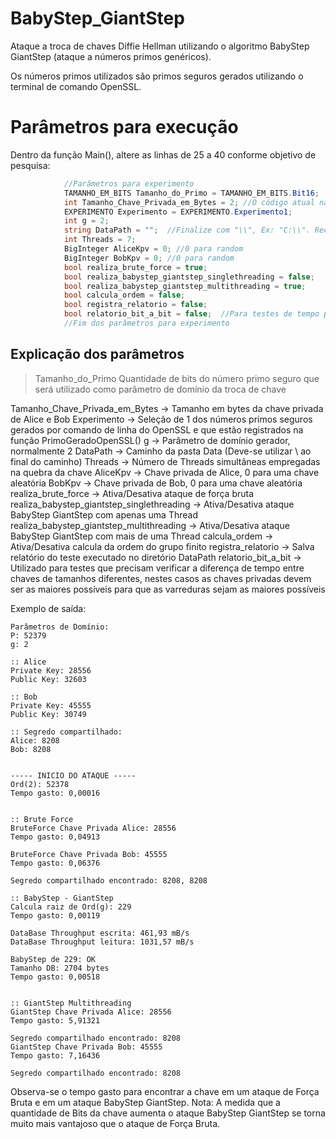 # BabyStep_GiantStep
Ataque a troca de chaves Diffie Hellman utilizando o algoritmo BabyStep GiantStep (ataque a números primos genéricos).

Os números primos utilizados são primos seguros gerados utilizando o terminal de comando OpenSSL.

# Parâmetros para execução
Dentro da função Main(), altere as linhas de 25 a 40 conforme objetivo de pesquisa:
```C#
            //Parâmetros para experimento
            TAMANHO_EM_BITS Tamanho_do_Primo = TAMANHO_EM_BITS.Bit16;
            int Tamanho_Chave_Privada_em_Bytes = 2; //O código atual não permite trabalhar com tamanho de chaves em bits
            EXPERIMENTO Experimento = EXPERIMENTO.Experimento1;
            int g = 2;
            string DataPath = "";  //Finalize com "\\", Ex: "C:\\". Recomendável utilizar um HD externo como banco de dados (grande volume de dados dependendo do tamanho do número primo)
            int Threads = 7;
            BigInteger AliceKpv = 0; //0 para random
            BigInteger BobKpv = 0; //0 para random 
            bool realiza_brute_force = true;
            bool realiza_babystep_giantstep_singlethreading = false;
            bool realiza_babystep_giantstep_multithreading = true;
            bool calcula_ordem = false;
            bool registra_relatorio = false;
            bool relatorio_bit_a_bit = false;  //Para testes de tempo para quebra da cifra a cada aumento de 1 bit na chave (a chave privada das partes tem que estar no limite da faixa para que o teste seja fidedigno)
            //Fim dos parâmetros para experimento
```

## Explicação dos parâmetros
> Tamanho_do_Primo
Quantidade de bits do número primo seguro que será utilizado como parâmetro de domínio da troca de chave

Tamanho_Chave_Privada_em_Bytes -> Tamanho em bytes da chave privada de Alice e Bob
Experimento -> Seleção de 1 dos números primos seguros gerados por comando de linha do OpenSSL e que estão registrados na função PrimoGeradoOpenSSL()
g -> Parâmetro de domínio gerador, normalmente 2
DataPath -> Caminho da pasta Data (Deve-se utilizar \\ ao final do caminho)
Threads -> Número de Threads simultâneas empregadas na quebra da chave
AliceKpv -> Chave privada de Alice, 0 para uma chave aleatória
BobKpv -> Chave privada de Bob, 0 para uma chave aleatória
realiza_brute_force -> Ativa/Desativa ataque de força bruta
realiza_babystep_giantstep_singlethreading -> Ativa/Desativa ataque BabyStep GiantStep com apenas uma Thread
realiza_babystep_giantstep_multithreading -> Ativa/Desativa ataque BabyStep GiantStep com mais de uma Thread
calcula_ordem -> Ativa/Desativa calcula da ordem do grupo finito
registra_relatorio -> Salva relatório do teste executado no diretório DataPath
relatorio_bit_a_bit -> Utilizado para testes que precisam verificar a diferença de tempo entre chaves de tamanhos diferentes, nestes casos as chaves privadas devem ser as maiores possíveis para que as varreduras sejam as maiores possíveis


Exemplo de saída:
```
Parâmetros de Domínio:
P: 52379
g: 2

:: Alice
Private Key: 28556
Public Key: 32603

:: Bob
Private Key: 45555
Public Key: 30749

:: Segredo compartilhado:
Alice: 8208
Bob: 8208


----- INICIO DO ATAQUE -----
Ord(2): 52378
Tempo gasto: 0,00016


:: Brute Force
BruteForce Chave Privada Alice: 28556
Tempo gasto: 0,04913

BruteForce Chave Privada Bob: 45555
Tempo gasto: 0,06376

Segredo compartilhado encontrado: 8208, 8208

:: BabyStep - GiantStep
Calcula raiz de Ord(g): 229
Tempo gasto: 0,00119

DataBase Throughput escrita: 461,93 mB/s
DataBase Throughput leitura: 1031,57 mB/s

BabyStep de 229: OK
Tamanho DB: 2704 bytes
Tempo gasto: 0,00518


:: GiantStep Multithreading
GiantStep Chave Privada Alice: 28556
Tempo gasto: 5,91321

Segredo compartilhado encontrado: 8208
GiantStep Chave Privada Bob: 45555
Tempo gasto: 7,16436

Segredo compartilhado encontrado: 8208
```
Observa-se o tempo gasto para encontrar a chave em um ataque de Força Bruta e em um ataque BabyStep GiantStep.
Nota: A medida que a quantidade de Bits da chave aumenta o ataque BabyStep GiantStep se torna muito mais vantajoso que o ataque de Força Bruta.
